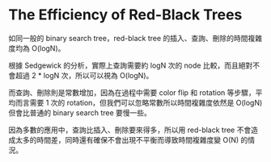 # The Efficiency of Red-Black Trees

如同一般的 binary search tree，red-black tree 的插入、查詢、刪除的時間複雜度均為 O\(logN\)。

根據 Sedgewick 的分析，實際上查詢需要約 logN 次的 node 比較，而且絕對不會超過 2 \* logN 次，所以可以視為 O\(logN\)。

而查詢、刪除則是常數增加，因為在過程中需要 color flip 和 rotation 等步驟，平均而言需要 1 次的 rotation，但我們可以忽略常數所以時間複雜度依然是 O\(logN\) 但會比普通的 binary search tree 要慢一些。

因為多數的應用中，查詢比插入、刪除要來得多，所以用 red-black tree 不會造成太多的時間差，同時還有確保不會出現不平衡而導致時間複雜度變 O\(N\) 的情況。

